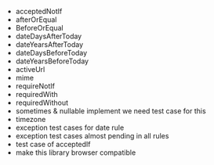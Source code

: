 - acceptedNotIf
- afterOrEqual
- BeforeOrEqual
- dateDaysAfterToday
- dateYearsAfterToday
- dateDaysBeforeToday
- dateYearsBeforeToday
- activeUrl
- mime
- requireNotIf
- requiredWith
- requiredWithout
- sometimes & nullable implement we need test case for this
- timezone
- exception test cases for date rule
- exception test cases almost pending in all rules
- test case of acceptedIf
- make this library browser compatible
